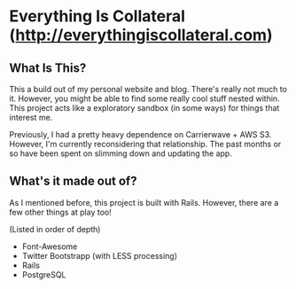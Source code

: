 # Everything Is Collateral (http://everythingiscollateral.com)

## What Is This?

This a build out of my personal website and blog. There's really not much to it. However, you might be able to
find some really cool stuff nested within. This project acts like a exploratory sandbox (in some ways) for things
that interest me.

Previously, I had a pretty heavy dependence on Carrierwave + AWS S3. However, I'm currently reconsidering that
relationship. The past months or so have been spent on slimming down and updating the app. 

## What's it made out of?

As I mentioned before, this project is built with Rails. However, there are a few other things at play too!

(Listed in order of depth)

* Font-Awesome
* Twitter Bootstrapp (with LESS processing)
* Rails
* PostgreSQL
